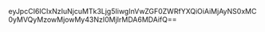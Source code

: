 eyJpcCI6ICIxNzIuNjcuMTk3Ljg5IiwgInVwZGF0ZWRfYXQiOiAiMjAyNS0xMC0yMVQyMzowMjowMy43NzI0MjIrMDA6MDAifQ==
